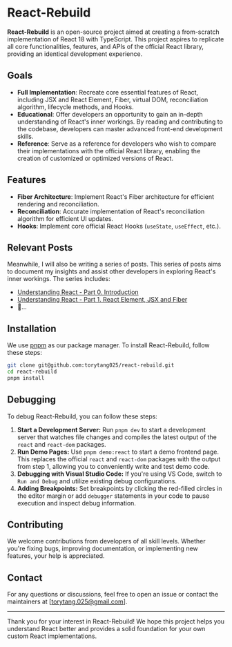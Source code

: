 # React-Rebuild

**React-Rebuild** is an open-source project aimed at creating a from-scratch implementation of React 18 with TypeScript. This project aspires to replicate all core functionalities, features, and APIs of the official React library, providing an identical development experience.

## Goals

- **Full Implementation**: Recreate core essential features of React, including JSX and React Element, Fiber, virtual DOM, reconciliation algorithm, lifecycle methods, and Hooks.
- **Educational**: Offer developers an opportunity to gain an in-depth understanding of React's inner workings. By reading and contributing to the codebase, developers can master advanced front-end development skills.
- **Reference**: Serve as a reference for developers who wish to compare their implementations with the official React library, enabling the creation of customized or optimized versions of React.

## Features

- **Fiber Architecture**: Implement React's Fiber architecture for efficient rendering and reconciliation.
- **Reconciliation**: Accurate implementation of React's reconciliation algorithm for efficient UI updates.
- **Hooks**: Implement core official React Hooks (`useState`, `useEffect`, etc.).

## Relevant Posts
Meanwhile, I will also be writing a series of posts. This series of posts aims to document my insights and assist other developers in exploring React's inner workings. The series includes:

- [Understanding React - Part 0. Introduction](https://www.tory.cool/blog/understanding-react-part-0-introduction)
- [Understanding React - Part 1. React Element, JSX and Fiber](https://www.tory.cool/blog/understanding-react-part-1-react-element-jsx-and-fiber)
- 🚧...

## Installation

We use [pnpm](https://pnpm.io/) as our package manager. To install React-Rebuild, follow these steps:

```bash
git clone git@github.com:torytang025/react-rebuild.git
cd react-rebuild
pnpm install
```

## Debugging

To debug React-Rebuild, you can follow these steps:

1. **Start a Development Server:** Run `pnpm dev` to start a development server that watches file changes and compiles the latest output of the `react` and `react-dom` packages.
2. **Run Demo Pages:** Use `pnpm demo:react` to start a demo frontend page. This replaces the official `react` and `react-dom` packages with the output from step 1, allowing you to conveniently write and test demo code.
3. **Debugging with Visual Studio Code:** If you're using VS Code, switch to `Run and Debug` and utilize existing debug configurations.
4. **Adding Breakpoints:** Set breakpoints by clicking the red-filled circles in the editor margin or add `debugger` statements in your code to pause execution and inspect debug information.

## Contributing

We welcome contributions from developers of all skill levels. Whether you're fixing bugs, improving documentation, or implementing new features, your help is appreciated.

## Contact

For any questions or discussions, feel free to open an issue or contact the maintainers at [torytang.025@gmail.com].

---

Thank you for your interest in React-Rebuild! We hope this project helps you understand React better and provides a solid foundation for your own custom React implementations.

